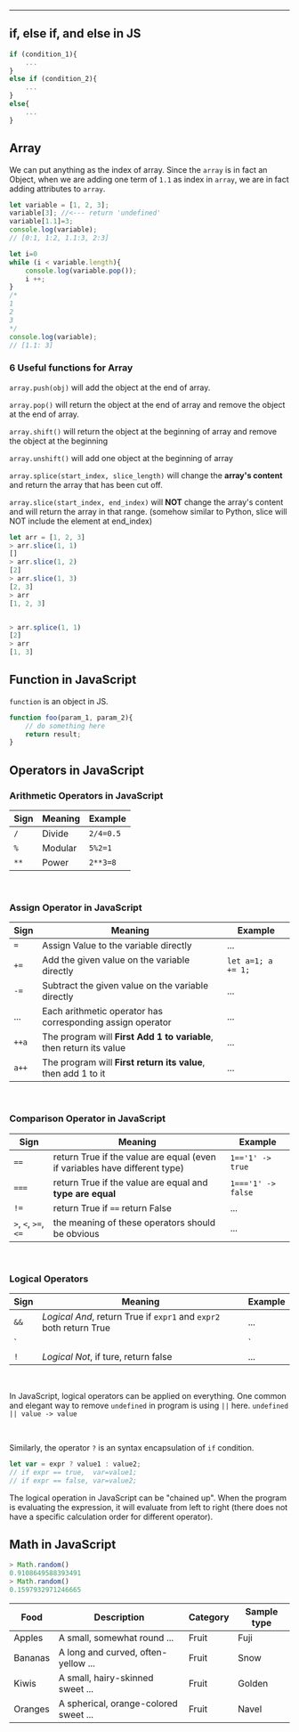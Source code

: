 
---

## if, else if, and else in JS

```javascript
if (condition_1){
	...
}
else if (condition_2){
    ...
}
else{
    ...
}
```

## Array

We can put anything as the index of array. Since the `array` is in fact an Object, when we are adding one term of `1.1` as index in `array`, we are in fact adding attributes to `array`.

```javascript
let variable = [1, 2, 3];
variable[3]; //<--- return 'undefined'
variable[1.1]=3;
console.log(variable);
// [0:1, 1:2, 1.1:3, 2:3]

let i=0
while (i < variable.length){
    console.log(variable.pop());
    i ++;
}
/*
1
2
3
*/
console.log(variable);
// [1.1: 3]
```

### 6 Useful functions for Array

`array.push(obj)` will add the object at the end of array.

`array.pop()` will return the object at the end of array and remove the object at the end of array.



`array.shift()` will return the object at the beginning of array and remove the object at the beginning

`array.unshift()` will add one object at the beginning of array



`array.splice(start_index, slice_length)` will change the **array's content** and return the array that has been cut off.

`array.slice(start_index, end_index)` will **NOT** change the array's content and will return the array in that range. (somehow similar to Python, slice will NOT include the element at end_index)

```javascript
let arr = [1, 2, 3]
> arr.slice(1, 1)
[]
> arr.slice(1, 2)
[2]
> arr.slice(1, 3)
[2, 3]
> arr
[1, 2, 3]


> arr.splice(1, 1)
[2]
> arr
[1, 3]
```



## Function in JavaScript

`function`  is an object in JS.

```javascript
function foo(param_1, param_2){
    // do something here
    return result;
}
```

## Operators in JavaScript
### Arithmetic Operators in JavaScript
|Sign|Meaning|Example|
|-------|-------|-------|
|`/`|Divide|`2/4=0.5`|
|`%`|Modular|`5%2=1`|
|`**`|Power|`2**3=8`|

<br>

### Assign Operator in JavaScript
|Sign|Meaning|Example|
|-------|-------|-------|
|`=`|Assign Value to the variable directly|...|
|`+=`|Add the given value on the variable directly|`let a=1; a += 1;`|
|`-=`|Subtract the given value on the variable directly|...|
|...|Each arithmetic operator has corresponding assign operator|...|
|`++a`|The program will **First Add 1 to variable**, then return its value|...|
|`a++`|The program will **First return its value**, then add 1 to it|...|

<br>

### Comparison Operator in JavaScript
|Sign|Meaning|Example|
|-------|-------|-------|
|`==`|return True if the value are equal (even if variables have different type)|`1=='1' -> true`|
|`===`|return True if the value are equal and **type are equal**|`1==='1' -> false`|
|`!=`|return True if `==` return False|...|
|`>`, `<`, `>=`, `<=`|the meaning of these operators should be obvious|...|

<br>

### Logical Operators
|Sign|Meaning|Example|
|-------|-------|-------|
|`&&`| *Logical And*, return True if `expr1` and `expr2` both return True |...|
|`||`| *Logical Or*, return True if either `expr1` or `expr2` is True|...|
|`!`| *Logical Not*, if ture, return false|...|

<br>

In JavaScript, logical operators can be applied on everything. One common and elegant way to remove `undefined` in program is using `||` here. `undefined || value -> value`

<br>

Similarly, the operator `?` is an syntax encapsulation of `if` condition. 
```javascript
let var = expr ? value1 : value2;
// if expr == true,  var=value1;
// if expr == false, var=value2;
```
The logical operation in JavaScript can be "chained up". When the program is evaluating the expression, it will evaluate from left to right (there does not have a specific calculation order for different operator).

## Math in JavaScript
```javascript
> Math.random()
0.9108649588393491
> Math.random()
0.1597932971246665
```

<div class="datatable-begin"></div>

Food    | Description                           | Category | Sample type
------- | ------------------------------------- | -------- | -----------
Apples  | A small, somewhat round ...           | Fruit    | Fuji
Bananas | A long and curved, often-yellow ...   | Fruit    | Snow
Kiwis   | A small, hairy-skinned sweet ...      | Fruit    | Golden
Oranges | A spherical, orange-colored sweet ... | Fruit    | Navel

<div class="datatable-end"></div>